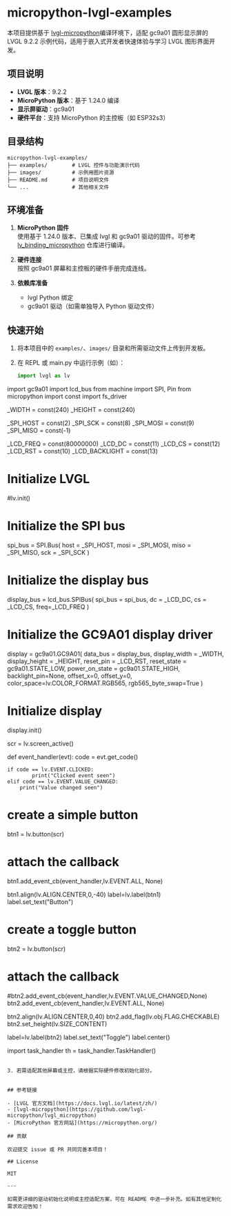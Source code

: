 # micropython-lvgl-examples

本项目提供基于 [lvgl-micropython](https://github.com/lvgl-micropython/lvgl_micropython)编译环境下，适配 gc9a01 圆形显示屏的 LVGL 9.2.2 示例代码，适用于嵌入式开发者快速体验与学习 LVGL 图形界面开发。

## 项目说明

- **LVGL 版本**：9.2.2
- **MicroPython 版本**：基于 1.24.0 编译
- **显示屏驱动**：gc9a01
- **硬件平台**：支持 MicroPython 的主控板（如 ESP32s3）

## 目录结构

```
micropython-lvgl-examples/
├── examples/        # LVGL 控件与功能演示代码
├── images/          # 示例用图片资源
├── README.md        # 项目说明文件
└── ...              # 其他相关文件
```

## 环境准备

1. **MicroPython 固件**  
   使用基于 1.24.0 版本、已集成 lvgl 和 gc9a01 驱动的固件。可参考 [lv_binding_micropython](https://github.com/lvgl/lv_binding_micropython) 仓库进行编译。

2. **硬件连接**  
   按照 gc9a01 屏幕和主控板的硬件手册完成连线。

3. **依赖库准备**  
   - lvgl Python 绑定
   - gc9a01 驱动（如需单独导入 Python 驱动文件）

## 快速开始

1. 将本项目中的 `examples/`、`images/` 目录和所需驱动文件上传到开发板。
2. 在 REPL 或 main.py 中运行示例（如）：

   ```python
   import lvgl as lv
import gc9a01
import lcd_bus
from machine import SPI, Pin
from micropython import const
import fs_driver

_WIDTH = const(240)
_HEIGHT = const(240)


_SPI_HOST = const(2)
_SPI_SCK = const(8)
_SPI_MOSI = const(9)
_SPI_MISO = const(-1)

_LCD_FREQ = const(80000000)
_LCD_DC = const(11)
_LCD_CS = const(12)
_LCD_RST = const(10)
_LCD_BACKLIGHT = const(13)

# Initialize LVGL
#lv.init()

# Initialize the SPI bus
spi_bus = SPI.Bus(
    host = _SPI_HOST,
    mosi = _SPI_MOSI,
    miso = _SPI_MISO,
    sck = _SPI_SCK
)

# Initialize the display bus
display_bus = lcd_bus.SPIBus(
    spi_bus = spi_bus,
    dc = _LCD_DC,
    cs = _LCD_CS,
    freq=_LCD_FREQ 
)

# Initialize the GC9A01 display driver
display = gc9a01.GC9A01(
    data_bus = display_bus,
    display_width = _WIDTH,
    display_height = _HEIGHT,
    reset_pin = _LCD_RST,
    reset_state = gc9a01.STATE_LOW,
    power_on_state = gc9a01.STATE_HIGH,
    backlight_pin=None,
    offset_x=0,
    offset_y=0,
    color_space=lv.COLOR_FORMAT.RGB565,
    rgb565_byte_swap=True
)


# Initialize display
display.init()

scr = lv.screen_active()

def event_handler(evt):
    code = evt.get_code()

    if code == lv.EVENT.CLICKED:
            print("Clicked event seen")
    elif code == lv.EVENT.VALUE_CHANGED:
        print("Value changed seen")

# create a simple button
btn1 = lv.button(scr)

# attach the callback
btn1.add_event_cb(event_handler,lv.EVENT.ALL, None)

btn1.align(lv.ALIGN.CENTER,0,-40)
label=lv.label(btn1)
label.set_text("Button")

# create a toggle button
btn2 = lv.button(scr)

# attach the callback
#btn2.add_event_cb(event_handler,lv.EVENT.VALUE_CHANGED,None)
btn2.add_event_cb(event_handler,lv.EVENT.ALL, None)

btn2.align(lv.ALIGN.CENTER,0,40)
btn2.add_flag(lv.obj.FLAG.CHECKABLE)
btn2.set_height(lv.SIZE_CONTENT)

label=lv.label(btn2)
label.set_text("Toggle")
label.center()

import task_handler
th = task_handler.TaskHandler()
   ```

3. 若需适配其他屏幕或主控，请根据实际硬件修改初始化部分。


## 参考链接

- [LVGL 官方文档](https://docs.lvgl.io/latest/zh/)
- [lvgl-micropython](https://github.com/lvgl-micropython/lvgl_micropython)
- [MicroPython 官方网站](https://micropython.org/)

## 贡献

欢迎提交 issue 或 PR 共同完善本项目！

## License

MIT

---

如需更详细的驱动初始化说明或主控适配方案，可在 README 中进一步补充。如有其他定制化需求欢迎告知！
